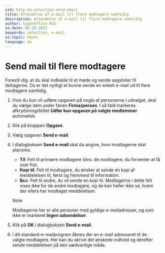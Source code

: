 ```yaml
---
uid: help-da-selection-send-email
title: Afsendelse af e-mail til flere modtagere samtidig
description: Afsendelse af e-mail til flere modtagere samtidig
author: SuperOffice RnD
so.date: 06.29.2022
keywords: selection, e-mail
so.topic: howto
language: da
---
```


# Send mail til flere modtagere

Forestil dig, at du skal indkalde til et møde og sende sagslister til deltagerne. Da er det nyttigt at kunne sende en enkelt e-mail ud til flere modtagere samtidig.

1. Hvis du kun vil udføre opgaven på nogle af personerne i udvalget, skal du vælge dem under fanen **Firma/person**. I så fald markeres afkrydsningsfeltet **Udfør kun opgaven på valgte medlemmer** automatisk.

2. Klik på knappen **Opgave**.

3. Vælg opgaven **Send e-mail**.

4. I dialogboksen **Send e-mail** skal du angive, hvor modtagerne skal placeres.

    * **Til**: Felt til primære modtagere (dvs. de modtagere, du forventer at få svar fra).
    * **Kopi til**: Felt til modtagere, du ønsker at sende en kopi af meddelelsen til, først og fremmest til information.
    * **Bcc**: Felt til andre, du vil sende en kopi til. Modtagerne i dette felt vises ikke for de andre modtagere, og de kan heller ikke se, hvem der ellers har modtaget meddelelsen.

    > [!NOTE]
    > Modtagerne her er alle personer med gyldige e-mailadresser, og som ikke er markeret **Ingen udsendelser**.

5. Klik på **OK** i dialogboksen **Send e-mail**.

6. I dit standard-e-mailprogram åbnes der en e-mail adresseret til de valgte modtagere. Her kan du skrive det ønskede indhold og derefter sende meddelelsen på den sædvanlige måde.
